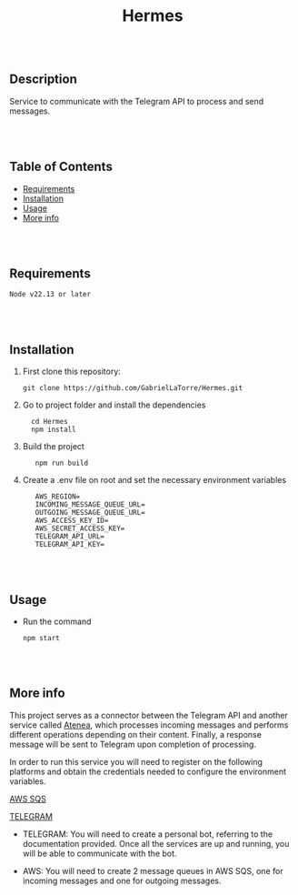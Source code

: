 <div align="center">
 <h1>Hermes</h1>
</div>

<br><br>
## Description
Service to communicate with the Telegram API to process and send messages.

<br><br>
## Table of Contents

- [Requirements](#requirements)
- [Installation](#installation)
- [Usage](#usage)
- [More info](#more-info)

<br><br>
## Requirements

 ```
Node v22.13 or later
 ```

<br><br>
## Installation
  1. First clone this repository:
     
      ```
      git clone https://github.com/GabrielLaTorre/Hermes.git
      ```
  2. Go to project folder and install the dependencies 

      ```
        cd Hermes
        npm install
      ```

  3. Build the project

     ```
        npm run build
      ```

  4. Create a .env file on root and set the necessary environment variables

     ```
        AWS_REGION=
        INCOMING_MESSAGE_QUEUE_URL=
        OUTGOING_MESSAGE_QUEUE_URL=
        AWS_ACCESS_KEY_ID=
        AWS_SECRET_ACCESS_KEY=
        TELEGRAM_API_URL=
        TELEGRAM_API_KEY=
      ```
<br><br>
## Usage

- Run the command

    ```
    npm start
    ```

<br><br>
## More info

This project serves as a connector between the Telegram API and another service called [Atenea](https://github.com/GabrielLaTorre/Atenea), which processes incoming messages and performs different operations depending on their content. Finally, a response message will be sent to Telegram upon completion of processing.


In order to run this service you will need to register on the following platforms and obtain the credentials needed to configure the environment variables.

[AWS SQS](https://aws.amazon.com/sqs)

[TELEGRAM](https://core.telegram.org/bots/api)

- TELEGRAM: You will need to create a personal bot, referring to the documentation provided. Once all the services are up and running, you will be able to communicate with the bot.
  
- AWS: You will need to create 2 message queues in AWS SQS, one for incoming messages and one for outgoing messages.

